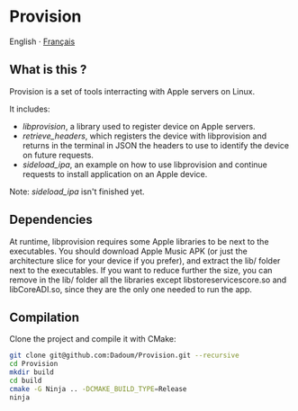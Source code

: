 # Provision

English ⋅ [Français](LISEZMOI.md)

## What is this ?

Provision is a set of tools interracting with Apple servers on Linux.

It includes:
- *libprovision*, a library used to register device on Apple servers.
- *retrieve_headers*, which registers the device with libprovision and returns in the terminal in
JSON the headers to use to identify the device on future requests.
- *sideload_ipa*, an example on how to use libprovision and continue requests to install application
on an Apple device. 

Note: *sideload_ipa* isn't finished yet.

## Dependencies
At runtime, libprovision requires some Apple libraries to be next to the executables. You should
download Apple Music APK (or just the architecture slice for your device if you prefer), and extract
the lib/ folder next to the executables. If you want to reduce further the size, you can remove in the lib/
folder all the libraries except libstoreservicescore.so and libCoreADI.so, since they are the only one
needed to run the app.

## Compilation

Clone the project and compile it with CMake:

```bash
git clone git@github.com:Dadoum/Provision.git --recursive
cd Provision
mkdir build
cd build
cmake -G Ninja .. -DCMAKE_BUILD_TYPE=Release 
ninja
```
